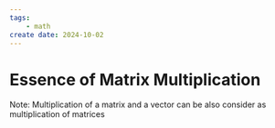 ```yaml
---
tags: 
    - math
create date: 2024-10-02
---
```


# Essence of Matrix Multiplication 

Note: Multiplication of a matrix and a vector can be also consider as multiplication of matrices

